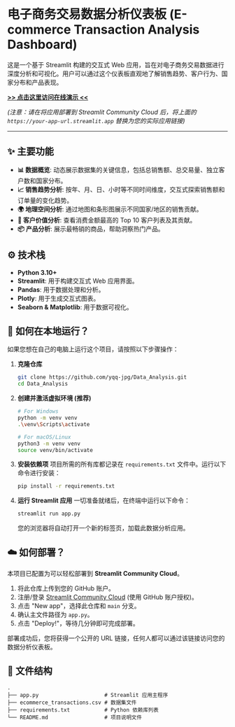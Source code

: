 # 电子商务交易数据分析仪表板 (E-commerce Transaction Analysis Dashboard)


这是一个基于 Streamlit 构建的交互式 Web 应用，旨在对电子商务交易数据进行深度分析和可视化。用户可以通过这个仪表板直观地了解销售趋势、客户行为、国家分布和产品表现。

**[>> 点击这里访问在线演示 <<](https://your-app-url.streamlit.app)**

*(注意：请在将应用部署到 Streamlit Community Cloud 后，将上面的 `https://your-app-url.streamlit.app` 替换为您的实际应用链接)*

---

## ✨ 主要功能

*   **📊 数据概览**: 动态展示数据集的关键信息，包括总销售额、总交易量、独立客户数和国家分布。
*   **📈 销售趋势分析**: 按年、月、日、小时等不同时间维度，交互式探索销售额和订单量的变化趋势。
*   **🌍 地理空间分析**: 通过地图和条形图展示不同国家/地区的销售贡献。
*   **👥 客户价值分析**: 查看消费金额最高的 Top 10 客户列表及其贡献。
*   **📦 产品分析**: 展示最畅销的商品，帮助洞察热门产品。

## ⚙️ 技术栈

*   **Python 3.10+**
*   **Streamlit**: 用于构建交互式 Web 应用界面。
*   **Pandas**: 用于数据处理和分析。
*   **Plotly**: 用于生成交互式图表。
*   **Seaborn & Matplotlib**: 用于数据可视化。

## 🚀 如何在本地运行？

如果您想在自己的电脑上运行这个项目，请按照以下步骤操作：

1.  **克隆仓库**
    ```bash
    git clone https://github.com/yqq-jpg/Data_Analysis.git
    cd Data_Analysis
    ```

2.  **创建并激活虚拟环境 (推荐)**
    ```bash
    # For Windows
    python -m venv venv
    .\venv\Scripts\activate

    # For macOS/Linux
    python3 -m venv venv
    source venv/bin/activate
    ```

3.  **安装依赖项**
    项目所需的所有库都记录在 `requirements.txt` 文件中。运行以下命令进行安装：
    ```bash
    pip install -r requirements.txt
    ```

4.  **运行 Streamlit 应用**
    一切准备就绪后，在终端中运行以下命令：
    ```bash
    streamlit run app.py
    ```
    您的浏览器将自动打开一个新的标签页，加载此数据分析应用。

## ☁️ 如何部署？

本项目已配置为可以轻松部署到 **Streamlit Community Cloud**。

1.  将此仓库上传到您的 GitHub 账户。
2.  注册/登录 [Streamlit Community Cloud](https://share.streamlit.io/) (使用 GitHub 账户授权)。
3.  点击 "New app"，选择此仓库和 `main` 分支。
4.  确认主文件路径为 `app.py`。
5.  点击 "Deploy!"，等待几分钟即可完成部署。

部署成功后，您将获得一个公开的 URL 链接，任何人都可以通过该链接访问您的数据分析仪表板。

## 📂 文件结构

```
.
├── app.py                     # Streamlit 应用主程序
├── ecommerce_transactions.csv # 数据集文件
├── requirements.txt           # Python 依赖库列表
└── README.md                  # 项目说明文件
```
